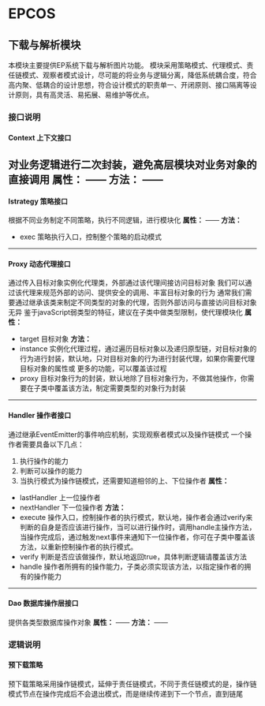 # EPCOS
## 下载与解析模块
  本模块主要提供EP系统下载与解析图片功能。
  模块采用策略模式、代理模式、责任链模式、观察者模式设计，尽可能的将业务与逻辑分离，降低系统耦合度，符合高内聚、低耦合的设计思想，符合设计模式的职责单一、开闭原则、接口隔离等设计原则，具有高灵活、易拓展、易维护等优点。
### 接口说明
#### Context 上下文接口
  对业务逻辑进行二次封装，避免高层模块对业务对象的直接调用
  **属性：**
  ——
  **方法：**
  ——
---
#### Istrategy 策略接口
  根据不同业务制定不同策略，执行不同逻辑，进行模块化
  **属性：**
  ——
  **方法：**
  - exec 
    策略执行入口，控制整个策略的启动模式
---
#### Proxy 动态代理接口
  通过传入目标对象实例化代理类，外部通过该代理间接访问目标对象
  我们可以通过该代理来规范外部的访问、提供安全的调用、丰富目标对象的行为
  通常我们需要通过继承该类来制定不同类型的对象的代理，否则外部访问与直接访问目标对象无异
  鉴于javaScript弱类型的特征，建议在子类中做类型限制，使代理模块化
  **属性：**
  - target 目标对象
  **方法：**
  - instance
    实例化代理过程，通过遍历目标对象以及递归原型链，对目标对象的行为进行封装，默认地，只对目标对象的行为进行封装代理，如果你需要代理目标对象的属性或  更多的功能，可以覆盖该过程
  - proxy
    目标对象行为的封装，默认地除了目标对象行为，不做其他操作，你需要在子类中覆盖该方法，制定需要类型的对象行为封装
---
#### Handler 操作者接口
  通过继承EventEmitter的事件响应机制，实现观察者模式以及操作链模式
  一个操作者需要具备以下几点：
  1. 执行操作的能力
  2. 判断可以操作的能力
  3. 当执行模式为操作链模式，还需要知道相邻的上、下位操作者
  **属性：**
  - lastHandler 上一位操作者
  - nextHandler 下一位操作者
  **方法：**
  - execute
    操作入口，控制操作者的执行模式，默认地，操作者会通过verify来判断的自身是否应该进行操作，当可以进行操作时，调用handle主操作方法，当操作完成后，通过触发next事件来通知下一位操作者，你可在子类中覆盖该方法，以重新控制操作者的执行模式。
  - verify
    判断是否应该做操作，默认地返回true，具体判断逻辑请覆盖该方法
  - handle
    操作者所拥有的操作能力，子类必须实现该方法，以指定操作者的拥有的操作能力
---
#### Dao 数据库操作层接口
  提供各类型数据库操作对象
  **属性：**
  ——
  **方法：**
  ——
### 逻辑说明
#### 预下载策略
  预下载策略采用操作链模式，延伸于责任链模式，不同于责任链模式的是，操作链模式节点在操作完成后不会退出模式，而是继续传递到下一个节点，直到链尾
